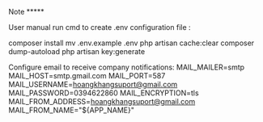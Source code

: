 Note *****

User manual
run cmd to create .env configuration file :

composer install 
mv .env.example .env 
php artisan cache:clear 
composer dump-autoload 
php artisan key:generate





Configure email to receive company notifications:
MAIL_MAILER=smtp
MAIL_HOST=smtp.gmail.com
MAIL_PORT=587
MAIL_USERNAME=hoangkhangsuport@gmail.com
MAIL_PASSWORD=0394622860
MAIL_ENCRYPTION=tls
MAIL_FROM_ADDRESS=hoangkhangsuport@gmail.com
MAIL_FROM_NAME="${APP_NAME}"